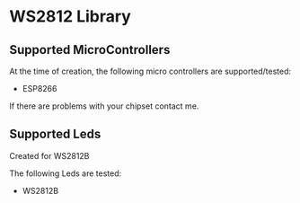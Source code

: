 # WS2812 Library 
## Supported MicroControllers
At the time of creation, the following micro controllers are supported/tested:
 * ESP8266
 
 If there are problems with your chipset contact me.
 
## Supported Leds
Created for WS2812B

The following Leds are tested:
 * WS2812B
